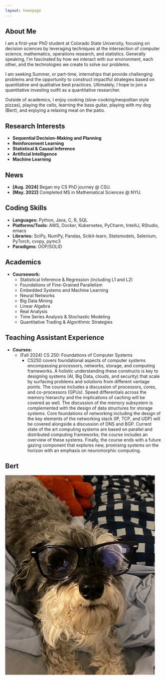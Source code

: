 ```yaml
---
layout: homepage
---
```


## About Me

I am a first-year PhD student at Colorado State University, focusing on decision sciences by leveraging
techniques at the intersection of computer science, mathematics, operations research, and statistics.
Generally speaking, I'm fascinated by how we interact with our environment, each other, and the 
technologies we create to solve our problems. 

I am seeking Summer, or part-time, internships that provide challenging problems and the opportunity to 
construct impactful strategies based on quantitative and qualitative best practices. Ultimately, I hope
to join a quantitative investing outfit as a quantitative researcher. 

Outside of academics, I enjoy cooking (slow-cooking/neopolitan style pizzas), playing the cello,
learning the bass guitar, playing with my dog (Bert), and enjoying a relaxing meal on the patio. 

## Research Interests

- **Sequential Decision-Making and Planning**
- **Reinforcement Learning**
- **Statistical & Causal Inference**
- **Artificial Intelligence**
- **Machine Learning**

## News

- **[Aug. 2024]** Began my CS PhD journey @ CSU.
- **[May. 2022]** Completed MS in Mathematical Sciences @ NYU.

## Coding Skills

- **Languages:** Python, Java, C, R, SQL
- **Platforms/Tools:** AWS, Docker, Kubernetes, PyCharm, IntelliJ, RStudio, emacs
- **Libraries:** SciPy, NumPy, Pandas, Scikit-learn, Statsmodels, Selenium, PyTorch, cvxpy, pymc3
- **Paradigms:** OOP/SOLID

## Academics

- **Coursework:**
  - Statistical Inference & Regression (including L1 and L2)
  - Foundations of Fine-Grained Parallelism
  - Embedded Systems and Machine Learning 
  - Neural Networks
  - Big Data Mining
  - Linear Algebra
  - Real Analysis
  - Time Series Analysis & Stochastic Modeling
  - Quantitative Trading & Algorithmic Strategies

## Teaching Assistant Experience

- **Courses:**
  - (Fall 2024) CS 250: Foundations of Computer Systems 
    - CS250 covers foundational aspects of computer systems encompassing processors, networks, storage, and computing frameworks. A holistic understanding these constructs is key to designing systems (AI, Big Data, clouds, and security) that scale by surfacing problems and solutions from different vantage points. The course includes a discussion of processors, cores, and co-processors (GPUs). Speed differentials across the memory hierarchy and the implications of caching will be covered as well. The discussion of the memory subsystem is complemented with the design of data structures for storage systems. Core foundations of networking including the design of the key elements of the networking stack (IP, TCP, and UDP) will be covered alongside a discussion of DNS and BGP. Current state of the art computing systems are based on parallel and distributed computing frameworks; the course includes an overview of these systems. Finally, the course ends with a future gazing component that explores new, promising systems on the horizon with an emphasis on neuromorphic computing.

## Bert
![bert](./assets/img/bert.jpg)

<!--
{% include_relative _includes/publications.md %}

{% include_relative _includes/services.md %}
-->